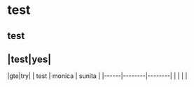 
# test
## test

|test|yes|
-----------
|gte|try|
| test | monica | sunita |
|------|--------|--------|
|      |        |        |
